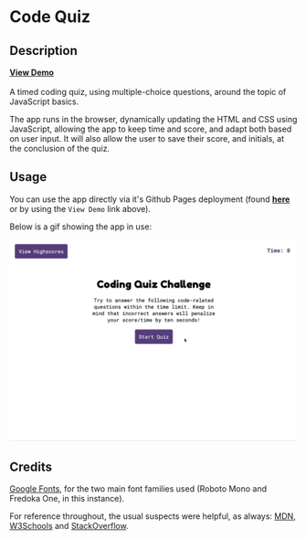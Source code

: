 # Code Quiz

## Description

[**View Demo**](https://agia.github.io/Code-Quiz)
</br>
</br>
A timed coding quiz, using multiple-choice questions, around the topic of JavaScript basics.

The app runs in the browser, dynamically updating the HTML and CSS using JavaScript, allowing the app to keep time and score, and adapt both based on user input. It will also allow the user to save their score, and initials, at the conclusion of the quiz.

## Usage

You can use the app directly via it's Github Pages deployment (found [**here**](https://agia.github.io/Code-Quiz) or by using the `View Demo` link above).

Below is a gif showing the app in use:

![Gif screenshot showing the code quiz at various points in use.](assets/img/screenshot.gif)

## Credits

[Google Fonts](fonts.google.com), for the two main font families used (Roboto Mono and Fredoka One, in this instance).

For reference throughout, the usual suspects were helpful, as always: [MDN](https://developer.mozilla.org/en-US/), [W3Schools](https://www.w3schools.com) and [StackOverflow](https://stackoverflow.com).